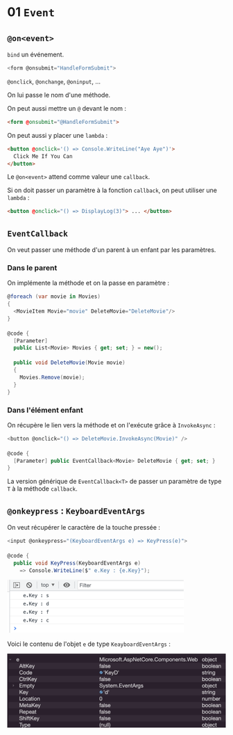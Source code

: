 # 01 `Event`

## `@on<event>`

`bind` un événement.

```cs
<form @onsubmit="HandleFormSubmit">
```

`@onclick`, `@onchange`, `@oninput`, ...

On lui passe le nom d'une méthode.

On peut aussi mettre un `@` devant le nom :

```html
<form @onsubmit="@HandleFormSubmit">
```

On peut aussi y placer une `lambda` :

```html
<button @onclick='() => Console.WriteLine("Aye Aye")'>
  Click Me If You Can
</button>
```

Le `@on<event>` attend comme valeur une `callback`.

Si on doit passer un paramètre à la fonction `callback`, on peut utiliser une `lambda` :

```html
<button @onclick="() => DisplayLog(3)"> ... </button>
```



## `EventCallback`

On veut passer une méthode d'un parent à un enfant par les paramètres.

### Dans le parent

On implémente la méthode et on la passe en paramètre :

```cs
@foreach (var movie in Movies)
{
  <MovieItem Movie="movie" DeleteMovie="DeleteMovie"/>
}

@code {
  [Parameter] 
  public List<Movie> Movies { get; set; } = new();

  public void DeleteMovie(Movie movie)
  {
    Movies.Remove(movie);
  }
}
```



### Dans l'élément enfant

On récupère le lien vers la méthode et on l'exécute grâce à `InvokeAsync` :

```cs
<button @onclick="() => DeleteMovie.InvokeAsync(Movie)" />
  
@code {
  [Parameter] public EventCallback<Movie> DeleteMovie { get; set; }
}
```

La version générique de `EventCallback<T>` de passer un paramètre de type `T` à la méthode `callback`.



## `@onkeypress` : `KeyboardEventArgs`

On veut récupérer le caractère de la touche pressée :

```cs
<input @onkeypress="(KeyboardEventArgs e) => KeyPress(e)">
  
@code {
  public void KeyPress(KeyboardEventArgs e) 
    => Console.WriteLine($" e.Key : {e.Key}"); 
```

<img src="assets/keypress-value-comeback.png" alt="keypress-value-comeback" style="zoom:50%;" />

Voici le contenu de l'objet `e` de type `KeayboardEventArgs` :

<img src="assets/e-content-keypress.png" alt="e-content-keypress" style="zoom:50%;" />
